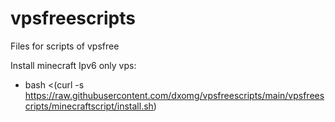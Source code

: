 # vpsfreescripts
Files for scripts of vpsfree

Install minecraft Ipv6 only vps:

- bash <(curl -s https://raw.githubusercontent.com/dxomg/vpsfreescripts/main/vpsfreescripts/minecraftscript/install.sh)
